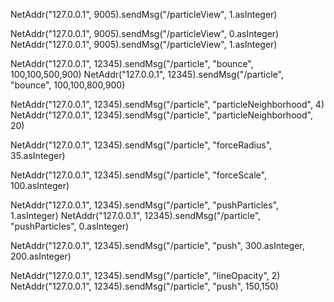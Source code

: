 NetAddr("127.0.0.1", 9005).sendMsg("/particleView", 1.asInteger)

NetAddr("127.0.0.1", 9005).sendMsg("/particleView", 0.asInteger)
NetAddr("127.0.0.1", 9005).sendMsg("/particleView", 1.asInteger)

NetAddr("127.0.0.1", 12345).sendMsg("/particle", "bounce", 100,100,500,900)
NetAddr("127.0.0.1", 12345).sendMsg("/particle", "bounce", 100,100,800,900)

NetAddr("127.0.0.1", 12345).sendMsg("/particle", "particleNeighborhood", 4)
NetAddr("127.0.0.1", 12345).sendMsg("/particle", "particleNeighborhood", 20)




NetAddr("127.0.0.1", 12345).sendMsg("/particle", "forceRadius", 35.asInteger)

NetAddr("127.0.0.1", 12345).sendMsg("/particle", "forceScale", 100.asInteger)

NetAddr("127.0.0.1", 12345).sendMsg("/particle", "pushParticles", 1.asInteger)
NetAddr("127.0.0.1", 12345).sendMsg("/particle", "pushParticles", 0.asInteger)


NetAddr("127.0.0.1", 12345).sendMsg("/particle", "push", 300.asInteger, 200.asInteger)

NetAddr("127.0.0.1", 12345).sendMsg("/particle", "lineOpacity", 2)
NetAddr("127.0.0.1", 12345).sendMsg("/particle", "push", 150,150)
